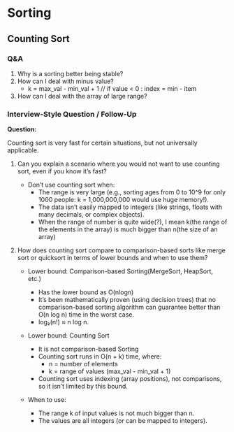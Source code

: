 
# Sorting

## Counting Sort

### Q&A

1. Why is a sorting better being stable?
2. How can I deal with minus value?
   - k = max_val - min_val + 1 // if value < 0 : index = min - item
3. How can I deal with the array of large range?

### Interview-Style Question / Follow-Up

**Question:**

Counting sort is very fast for certain situations, but not universally applicable.

1. Can you explain a scenario where you would not want to use counting sort, even if you know it’s fast?

   - Don’t use counting sort when:
     - The range is very large (e.g., sorting ages from 0 to 10^9 for only 1000 people: k = 1,000,000,000 would use huge memory!).
     - The data isn’t easily mapped to integers (like strings, floats with many decimals, or complex objects).
     - When the range of number is quite wide(?), I mean k(the range of the elements in the array) is much bigger than n(the size of an array)

2. How does counting sort compare to comparison-based sorts like merge sort or quicksort in terms of lower bounds and when to use them?

   - Lower bound: Comparison-based Sorting(MergeSort, HeapSort, etc.)
     - Has the lower bound as O(nlogn)
     - It’s been mathematically proven (using decision trees) that no comparison-based sorting algorithm can guarantee better than O(n log n) time in the worst case.
     - log₂(n!) ≈ n log n.
   - Lower bound: Counting Sort
     - It is not comparison-based Sorting
     - Counting sort runs in O(n + k) time, where:
       - n = number of elements
       - k = range of values (max_val - min_val + 1)
     - Counting sort uses indexing (array positions), not comparisons, so it isn’t limited by this bound.

   - When to use:
     - The range k of input values is not much bigger than n.
     - The values are all integers (or can be mapped to integers).